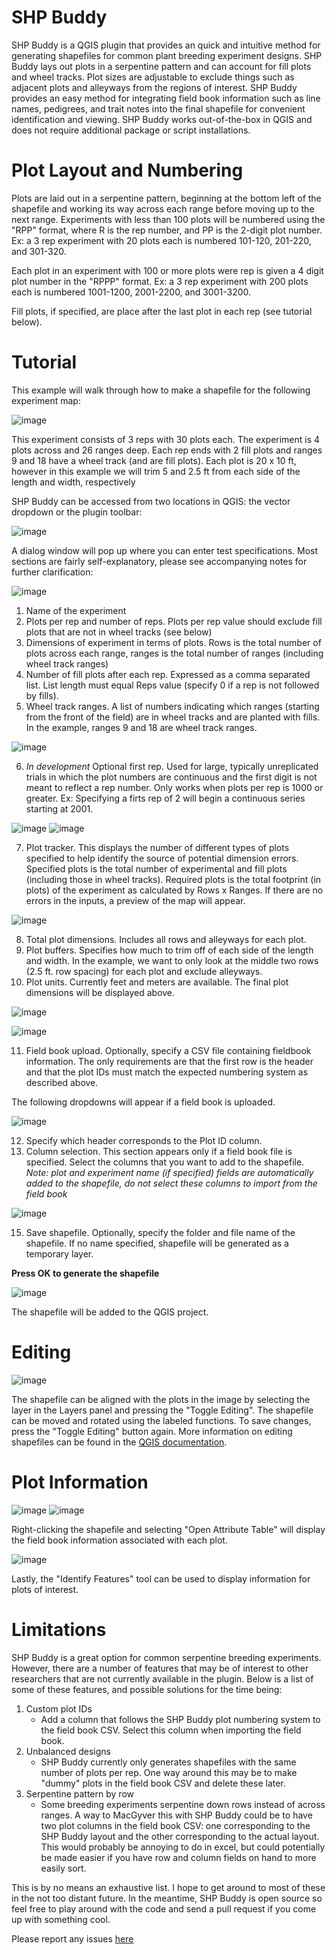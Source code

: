 # SHP Buddy
SHP Buddy is a QGIS plugin that provides an quick and intuitive method for generating shapefiles for common plant breeding experiment designs. SHP Buddy lays out plots in a serpentine pattern and can account for fill plots and wheel tracks. Plot sizes are adjustable to exclude things such as adjacent plots and alleyways from the regions of interest. SHP Buddy provides an easy method for integrating field book information such as line names, pedigrees, and trait notes into the final shapefile for convenient identification and viewing. SHP Buddy works out-of-the-box in QGIS and does not require additional package or script installations. 

# Plot Layout and Numbering
Plots are laid out in a serpentine pattern, beginning at the bottom left of the shapefile and working its way across each range before moving up to the next range. Experiments with less than 100 plots will be numbered using the "RPP" format, where R is the rep number, and PP is the 2-digit plot number. Ex: a 3 rep experiment with 20 plots each is numbered 101-120, 201-220, and 301-320. 

Each plot in an experiment with 100 or more plots were rep is given a 4 digit plot number in the "RPPP" format. Ex: a 3 rep experiment with 200 plots each is numbered 1001-1200, 2001-2200, and 3001-3200.

Fill plots, if specified, are place after the last plot in each rep (see tutorial below).

# Tutorial
This example will walk through how to make a shapefile for the following experiment map:

![image](https://github.com/user-attachments/assets/1478a0df-118d-4df4-8e12-af6198452a73)

This experiment consists of 3 reps with 30 plots each. The experiment is 4 plots across and 26 ranges deep. Each rep ends with 2 fill plots and ranges 9 and 18 have a wheel track (and are fill plots). Each plot is 20 x 10 ft, however in this example we will trim 5 and 2.5 ft from each side of the length and width, respectively

SHP Buddy can be accessed from two locations in QGIS: the vector dropdown or the plugin toolbar:

![image](https://github.com/user-attachments/assets/414f63a4-5b6a-4c9c-9506-c162bc813753)

A dialog window will pop up where you can enter test specifications. Most sections are fairly self-explanatory, please see accompanying notes for further clarification:

![image](https://github.com/user-attachments/assets/7898ef5d-8ef0-45b3-aa8c-c55af7517f86)

1. Name of the experiment
2. Plots per rep and number of reps. Plots per rep value should exclude fill plots that are not in wheel tracks (see below)
3. Dimensions of experiment in terms of plots. Rows is the total number of plots across each range, ranges is the total number of ranges (including wheel track ranges)
4. Number of fill plots after each rep. Expressed as a comma separated list. List length must equal Reps value (specify 0 if a rep is not followed by fills).
5. Wheel track ranges. A list of numbers indicating which ranges (starting from the front of the field) are in wheel tracks and are planted with fills. In the example, ranges 9 and 18 are wheel track ranges.

![image](https://github.com/user-attachments/assets/74731052-5141-4370-9e77-436c0d27e9aa)

6. *In development* Optional first rep. Used for large, typically unreplicated trials in which the plot numbers are continuous and the first digit is not meant to reflect a rep number. Only works when plots per rep is 1000 or greater. Ex: Specifying a firts rep of 2 will begin a continuous series starting at 2001.

![image](https://github.com/user-attachments/assets/0b7accd5-e4d5-4057-a331-9110f373b6b4)
![image](https://github.com/user-attachments/assets/d3c399b4-6ff9-4697-8acb-4f5806af0478)

7. Plot tracker. This displays the number of different types of plots specified to help identify the source of potential dimension errors. Specified plots is the total number of experimental and fill plots (including those in wheel tracks). Required plots is the total footprint (in plots) of the experiment as calculated by Rows x Ranges. If there are no errors in the inputs, a preview of the map will appear.

![image](https://github.com/user-attachments/assets/249af6c4-f6e4-4471-b7d5-1c85fb41608b)

8. Total plot dimensions. Includes all rows and alleyways for each plot.
9. Plot buffers. Specifies how much to trim off of each side of the length and width. In the example, we want to only look at the middle two rows (2.5 ft. row spacing) for each plot and exclude alleyways.
10. Plot units. Currently feet and meters are available. The final plot dimensions will be displayed above.

![image](https://github.com/user-attachments/assets/c9295e4b-4292-4f11-b8a8-61d5f021ff37)

![image](https://github.com/user-attachments/assets/edf76165-1360-4ff0-a899-d3869d1ca884)

11. Field book upload. Optionally, specify a CSV file containing fieldbook information. The only requirements are that the first row is the header and that the plot IDs must match the expected numbering system as described above.

The following dropdowns will appear if a field book is uploaded.

![image](https://github.com/user-attachments/assets/12f96052-17a3-4030-a746-dfd6d0f9d7fb)

12. Specify which header corresponds to the Plot ID column.
13. Column selection. This section appears only if a field book file is specified. Select the columns that you want to add to the shapefile. *Note: plot and experiment name (if specified) fields are automatically added to the shapefile, do not select these columns to import from the field book*
    
![image](https://github.com/user-attachments/assets/a15e1556-99d4-4bca-8f0d-bc42c1329f3e)

15. Save shapefile. Optionally, specify the folder and file name of the shapefile. If no name specified, shapefile will be generated as a temporary layer.

**Press OK to generate the shapefile**

![image](https://github.com/user-attachments/assets/f635f89e-77df-4722-9334-2af86867bed7)

The shapefile will be added to the QGIS project.

# Editing

![image](https://github.com/user-attachments/assets/b679ac1b-7afc-4406-bce0-fc59b6bb49d0)

The shapefile can be aligned with the plots in the image by selecting the layer in the Layers panel and pressing the "Toggle Editing". The shapefile can be moved and rotated using the labeled functions. To save changes, press the "Toggle Editing" button again. More information on editing shapefiles can be found in the [QGIS documentation](https://docs.qgis.org/3.34/en/docs/user_manual/working_with_vector/editing_geometry_attributes.html).

# Plot Information

![image](https://github.com/user-attachments/assets/d0e8b081-1a82-4ab0-ad6b-9888278c00bc)
![image](https://github.com/user-attachments/assets/3f75ebc3-120a-4790-bc9d-e0c312603d06)

Right-clicking the shapefile and selecting "Open Attribute Table" will display the field book information associated with each plot.

![image](https://github.com/user-attachments/assets/f2c4cde8-98ce-43a3-8339-6f623e3c78ff)

Lastly, the "Identify Features" tool can be used to display information for plots of interest.

# Limitations
SHP Buddy is a great option for common serpentine breeding experiments. However, there are a number of features that may be of interest to other researchers that are not currently available in the plugin. Below is a list of some of these features, and possible solutions for the time being:
1. Custom plot IDs
   * Add a column that follows the SHP Buddy plot numbering system to the field book CSV. Select this column when importing the field book.
2. Unbalanced designs
   * SHP Buddy currently only generates shapefiles with the same number of plots per rep. One way around this may be to make "dummy" plots in the field book CSV and delete these later.
3. Serpentine pattern by row
   * Some breeding experiments serpentine down rows instead of across ranges. A way to MacGyver this with SHP Buddy could be to have two plot columns in the field book CSV: one corresponding to the SHP Buddy layout and the other corresponding to the actual layout. This would probably be annoying to do in excel, but could potentially be made easier if you have row and column fields on hand to more easily sort.

This is by no means an exhaustive list. I hope to get around to most of these in the not too distant future. In the meantime, SHP Buddy is open source so feel free to play around with the code and send a pull request if you come up with something cool.

Please report any issues [here](https://github.com/nburner96/shp_buddy/issues)

